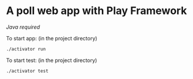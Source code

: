 A poll web app with Play Framework
===

*Java required*

To start app: (in the project directory)
```bash
./activator run
```

To start test: (in the project directory)
```bash
./activator test
```